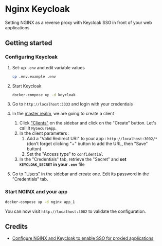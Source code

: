 # Nginx Keycloak

Setting NGINX as a reverse proxy with Keycloak SSO in front of your web applications.

## Getting started

### Configuring Keycloak

1. Set-up `.env` and edit variable values

    ```bash
    cp .env.example .env
    ```

2. Start Keycloak

    ```bash
    docker-compose up -d keycloak
    ```

3. Go to `http://localhost:3333` and login with your credentials

4. In the [master realm](http://localhost:3333/auth/admin/master/console/#/realms/master), we are going to create a client

    1. Click ["Clients"](http://localhost:3333/auth/admin/master/console/#/realms/master/clients) on the sidebar and click on the "Create" button. Let's call it `MySecureApp`.
    2. In the client parameters :
       1. Add a "Valid Redirect URI" to your app : `http://localhost:3002/*` (don't forget clicking "+" button to add the URL, then "Save" button)
       2. Set the "Access type" to `confidential`
    3. In the "Credentials" tab, retrieve the "Secret" and **set `KEYCLOAK_SECRET` in your `.env`** file

5. Go to ["Users"](http://localhost:3333/auth/admin/master/console/#/realms/master/users) in the sidebar and create one. Edit its password in the "Credentials" tab.

### Start NGINX and your app

```bash
docker-compose up -d nginx app_1
```

You can now visit `http://localhost:3002` to validate the configuration.

## Credits

- [Configure NGINX and Keycloak to enable SSO for proxied applications](https://kevalnagda.github.io/configure-nginx-and-keycloak-to-enable-sso-for-proxied-applications)
